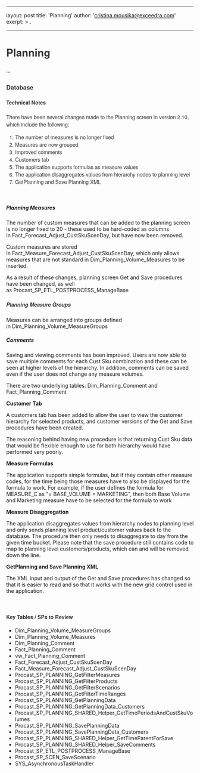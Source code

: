
---
layout: post
title:  'Planning'
author: 'cristina.mousika@exceedra.com'
exerpt: >
  . 

---

  <h1 style="font-family: 'Helvetica Neue', Helvetica, Arial, sans-serif; color: #333333;"><span style="line-height: 1.42857;">Planning</span></h1>
<p><span style="line-height: 1.42857;">...</span></p>
<h3 style="font-family: 'Helvetica Neue', Helvetica, Arial, sans-serif; color: #333333;">Database</h3>
<h4 style="font-family: 'Helvetica Neue', Helvetica, Arial, sans-serif; color: #333333;">Technical Notes</h4>
<p style="font-family: 'Helvetica Neue', Helvetica, Arial, sans-serif; color: #333333;">There have been several changes made to the Planning screen in version 2.10, which include the following:</p>
<ol>
    <li style="font-family: 'Helvetica Neue', Helvetica, Arial, sans-serif; color: #333333;">The number of measures is no longer fixed</li>
    <li style="font-family: 'Helvetica Neue', Helvetica, Arial, sans-serif; color: #333333;">Measures are now grouped</li>
    <li style="font-family: 'Helvetica Neue', Helvetica, Arial, sans-serif; color: #333333;">Improved comments</li>
    <li style="font-family: 'Helvetica Neue', Helvetica, Arial, sans-serif; color: #333333;">Customers tab</li>
    <li style="font-family: 'Helvetica Neue', Helvetica, Arial, sans-serif; color: #333333;">The application supports formulas as measure values</li>
    <li style="font-family: 'Helvetica Neue', Helvetica, Arial, sans-serif; color: #333333;">The application disaggregates values from hierarchy nodes to planning level</li>
    <li style="font-family: 'Helvetica Neue', Helvetica, Arial, sans-serif; color: #333333;">GetPlanning and Save Planning XML</li>
</ol>
<p>&nbsp;</p>
<h5><strong>Planning Measures</strong></h5>
<p>The number of custom measures that can be added to the planning screen is no longer fixed to 20 - these used to be hard-coded as columns in&nbsp;Fact_Forecast_Adjust_CustSkuScenDay, but have now been removed.</p>
<p>Custom measures are stored in&nbsp;Fact_Measure_Forecast_Adjust_CustSkuScenDay, which only allows measures that are not standard in&nbsp;Dim_Planning_Volume_Measures to be inserted.</p>
<p>As a result of these changes, planning screen Get and Save procedures have been changed, as well as&nbsp;Procast_SP_ETL_POSTPROCESS_ManageBase</p>
<h5 style="font-family: 'Helvetica Neue', Helvetica, Arial, sans-serif; color: #333333;"><span style="font-weight: 700;">Planning Measure Groups</span></h5>
<p>Measures can be arranged into groups defined in&nbsp;Dim_Planning_Volume_MeasureGroups</p>
<h5><strong>Comments</strong></h5>
<p>Saving and viewing comments&nbsp;has been improved. Users are now able to save multiple comments for each Cust Sku combination and these can be seen at higher levels of the hierarchy. In addition, comments can be saved even if the user does not change any measure volumes.</p>
<p>There are two underlying tables:&nbsp;Dim_Planning_Comment and Fact_Planning_Comment</p>
<p><span style="font-weight: 700;">Customer Tab</span></p>
<p>A customers tab has been added to allow the user to view the customer hierarchy for selected products, and customer versions of the Get and Save procedures have been created.</p>
<p>The reasoning behind having new procedure is that returning Cust Sku data that would be flexible enough to use for both hierarchy would have performed very poorly.</p>
<p><span style="font-weight: 700;">Measure Formulas</span></p>
<p>The application supports simple formulas, but if they contain other measure codes, for the time being those measures have to also be displayed for the formula to work. For example, if the user defines the formula for MEASURE_C as "= BASE_VOLUME + MARKETING", then both Base Volume and Marketing measure have to be selected for the formula to work</p>
<p><span style="font-weight: 700;">Measure Disaggregation</span></p>
<p>The application disaggregates&nbsp;values from hierarchy nodes to planning level and only sends planning level product/customer values back to the database. The procedure then only needs to disaggregate to day from the given time bucket. Please note that the save procedure still contains code to map to planning level customers/products, which can and will be removed down the line.</p>
<p><strong>GetPlanning and Save Planning XML</strong></p>
<p>The XML input and output of the Get and Save procedures has changed so that it is easier to read and so that it works with the new grid control used in the application.</p>
<p>&nbsp;</p>
<h4 style="font-family: 'Helvetica Neue', Helvetica, Arial, sans-serif; color: #333333;">Key Tables / SPs to Review</h4>
<ul>
    <li>Dim_Planning_Volume_MeasureGroups</li>
    <li>Dim_Planning_Volume_Measures</li>
    <li>Dim_Planning_Comment</li>
    <li>Fact_Planning_Comment</li>
    <li>vw_Fact_Planning_Comment</li>
    <li>Fact_Forecast_Adjust_CustSkuScenDay</li>
    <li>Fact_Measure_Forecast_Adjust_CustSkuScenDay</li>
    <li>Procast_SP_PLANNING_GetFilterMeasures</li>
    <li>Procast_SP_PLANNING_GetFilterProducts</li>
    <li>Procast_SP_PLANNING_GetFilterScenarios</li>
    <li>Procast_SP_PLANNING_GetFilterTimeRanges</li>
    <li>Procast_SP_PLANNING_GetPlanningData</li>
    <li>Procast_SP_PLANNING_GetPlanningData_Customers</li>
    <li>Procast_SP_PLANNING_SHARED_Helper_GetTimePeriodsAndCustSkuVolumes</li>
    <li>Procast_SP_PLANNING_SavePlanningData</li>
    <li>Procast_SP_PLANNING_SavePlanningData_Customers</li>
    <li>Procast_SP_PLANNING_SHARED_Helper_GetTimeParentForSave</li>
    <li>Procast_SP_PLANNING_SHARED_Helper_SaveComments</li>
    <li>Procast_SP_ETL_POSTPROCESS_ManageBase</li>
    <li>Procast_SP_SCEN_SaveScenario</li>
    <li>SYS_AsynchronousTaskHandler</li>
</ul>